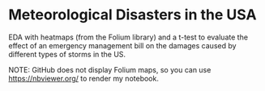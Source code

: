 # Meteorological Disasters in the USA
EDA with heatmaps (from the Folium library) and a t-test to evaluate the effect of an emergency management bill on the damages caused by different types of storms in the US.

NOTE: GitHub does not display Folium maps, so you can use https://nbviewer.org/ to render my notebook.
